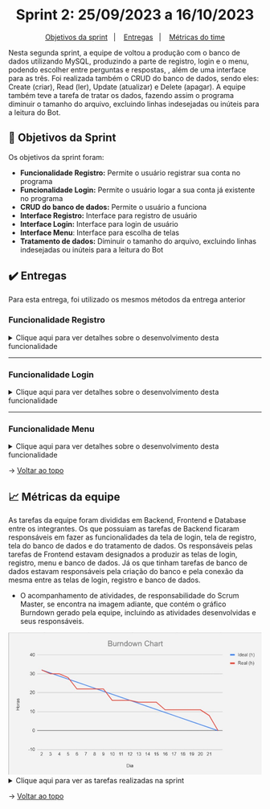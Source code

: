 <span id="topo">

<h1 align="center">Sprint 2: 25/09/2023 a 16/10/2023</h1>

<p align="center">
    <a href="#objetivos">Objetivos da sprint</a> &nbsp |&nbsp &nbsp
    <a href="#entregas">Entregas</a> &nbsp |&nbsp &nbsp
    <a href="#metricas">Métricas do time</a>
</p>

Nesta segunda sprint, a equipe de voltou a produção com o banco de dados utilizando MySQL, produzindo a parte de registro, login e o menu, podendo escolher entre perguntas e respostas, , além de uma interface para as três. Foi realizada também o CRUD do banco de dados, sendo eles: Create (criar), Read (ler), Update (atualizar) e Delete (apagar). A equipe também teve a tarefa de tratar os dados, fazendo assim o programa diminuir o tamanho do arquivo, excluindo linhas indesejadas ou inúteis para a leitura do Bot.

<span id="objetivos">

## 🎯 Objetivos da Sprint

Os objetivos da sprint foram:
- **Funcionalidade Registro:** Permite o usuário registrar sua conta no programa
- **Funcionalidade Login:** Permite o usuário logar a sua conta já existente no programa
- **CRUD do banco de dados:** Permite o usuário a funciona
- **Interface Registro:** Interface para registro de usuário
- **Interface Login:** Interface para login de usuário
- **Interface Menu**: Interface para escolha de telas
- **Tratamento de dados:** Diminuir o tamanho do arquivo, excluindo linhas indesejadas ou inúteis para a leitura do Bot

<span id="entregas">

## ✔️ Entregas

Para esta entrega, foi utilizado os mesmos métodos da entrega anterior

### Funcionalidade Registro
<details>
    <summary>Clique aqui para ver detalhes sobre o desenvolvimento desta funcionalidade</summary>
    <br>
    Essa funcionalidade foi iniciada e finalizada nesta Sprint. Ela visa registrar os usuários no banco de dados para os mesmos entarem no programa com o login no próximo uso. Ela pede o Nome, Email, Senha e a Confirmação da Senha.
    <img src="tela_registro.gif" alt="GIF da tela de registro">
    
</details>

---

### Funcionalidade Login
<details>
    <summary>Clique aqui para ver detalhes sobre o desenvolvimento desta funcionalidade</summary>
    <br>
    Essa funcionalidade foi iniciada e finalizada nesta Sprint. Ela visa logar um usuário que já estava registrado no banco de dados, sendo um modo de agilizar a entrada no programa. Ela pede o Nome, Email e a Senha e atualmente precisa dos três para efetuar o login.
    <img src="tela_login.gif" alt="GIF da tela de login">
    
</details>

---

### Funcionalidade Menu
<details>
    <summary>Clique aqui para ver detalhes sobre o desenvolvimento desta funcionalidade</summary>
    <br>
    Essa funcionalidade foi iniciada e finalizada nesta Sprint. Ela visa fazer o usuário escolher para uma das três escolhas: Inserção de arquivos, Perguntar ao assistente e visualizar o banco de dados.
</details>

→ [Voltar ao topo](#topo)

<span id="metricas">

## 📈 Métricas da equipe
As tarefas da equipe foram divididas em Backend, Frontend e Database entre os integrantes. Os que possuiam as tarefas de Backend ficaram responsáveis em fazer as funcionalidades da tela de login, tela de registro, tela do banco de dados e do tratamento de dados. Os responsáveis pelas tarefas de Frontend estavam designados a produzir as telas de login, registro, menu e banco de dados. Já os que tinham tarefas de banco de dados estavam responsáveis pela criação do banco e pela conexão da mesma entre as telas de login, registro e banco de dados.
- O acompanhamento de atividades, de responsabilidade do Scrum Master, se encontra na imagem adiante, que contém o gráfico Burndown gerado pela equipe, incluindo as atividades desenvolvidas e seus responsáveis.

<div align="center">
    <img src="burndown_sprint2.jpeg">
</div>

<details>
   <summary>Clique aqui para ver as tarefas realizadas na sprint</summary>
   <img src="producao_burndown_sprint2.jpeg">
</details>

→ [Voltar ao topo](#topo)
